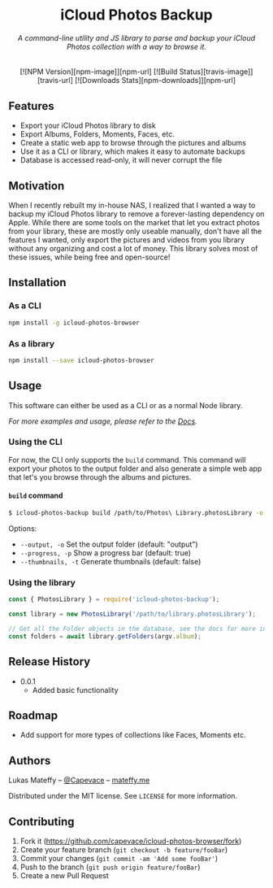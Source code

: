 <h1 align="center">iCloud Photos Backup</h1>

<h6 align="center">A command-line utility and JS library to parse and backup your iCloud Photos collection with a way to browse it.</h6>

<p align="center">
[![NPM Version][npm-image]][npm-url]
[![Build Status][travis-image]][travis-url]
[![Downloads Stats][npm-downloads]][npm-url]
</p>

## Features

-   Export your iCloud Photos library to disk
-   Export Albums, Folders, Moments, Faces, etc.
-   Create a static web app to browse through the pictures and albums
-   Use it as a CLI or library, which makes it easy to automate backups
-   Database is accessed read-only, it will never corrupt the file

## Motivation

When I recently rebuilt my in-house NAS, I realized that I wanted a way to backup my iCloud Photos library to remove a forever-lasting dependency on Apple. While there are some tools on the market that let you extract photos from your library, these are mostly only useable manually, don't have all the features I wanted, only export the pictures and videos from you library without any organizing and cost a lot of money. This library solves most of these issues, while being free and open-source!

## Installation

### As a CLI

```sh
npm install -g icloud-photos-browser
```

### As a library

```sh
npm install --save icloud-photos-browser
```

## Usage

This software can either be used as a CLI or as a normal Node library.

_For more examples and usage, please refer to the [Docs][docs]._

### Using the CLI

For now, the CLI only supports the `build` command. This command will export your photos to the output folder and also generate a simple web app that let's you browse through the albums and pictures.

#### `build` command

```sh
$ icloud-photos-backup build /path/to/Photos\ Library.photosLibrary -o /path/to/output
```

Options:
-	`--output, -o` Set the output folder (default: "output")
-	`--progress, -p` Show a progress bar (default: true)
-	`--thumbnails, -t` Generate thumbnails (default: false)

### Using the library

```js
const { PhotosLibrary } = require('icloud-photos-backup');

const library = new PhotosLibrary('/path/to/library.photosLibrary');

// Get all the Folder objects in the database, see the docs for more information on how to use them
const folders = await library.getFolders(argv.album);
```

## Release History

-   0.0.1
    -   Added basic functionality

## Roadmap

-   Add support for more types of collections like Faces, Moments etc.

## Authors

Lukas Mateffy – [@Capevace](https://twitter.com/capevace) – [mateffy.me](https://mateffy.me)

Distributed under the MIT license. See `LICENSE` for more information.

## Contributing

1. Fork it (<https://github.com/capevace/icloud-photos-browser/fork>)
2. Create your feature branch (`git checkout -b feature/fooBar`)
3. Commit your changes (`git commit -am 'Add some fooBar'`)
4. Push to the branch (`git push origin feature/fooBar`)
5. Create a new Pull Request

[npm-image]: https://img.shields.io/npm/v/icloud-photos-browser.svg?style=flat-square
[npm-url]: https://npmjs.org/package/icloud-photos-browser
[npm-downloads]: https://img.shields.io/npm/dm/icloud-photos-browser.svg?style=flat-square
[travis-image]: https://img.shields.io/travis/dbader/node-datadog-metrics/master.svg?style=flat-square
[travis-url]: https://travis-ci.org/dbader/node-datadog-metrics
[docs]: https://capevace.github.io/icloud-photos-backup

